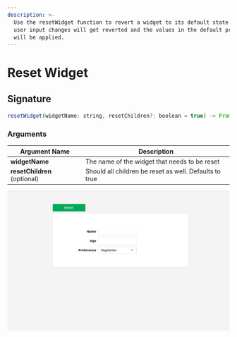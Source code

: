 ```yaml
---
description: >-
  Use the resetWidget function to revert a widget to its default state.  Any
  user input changes will get reverted and the values in the default properties
  will be applied.
---
```


# Reset Widget

## Signature

```javascript
resetWidget(widgetName: string, resetChildren?: boolean = true) -> Promise
```

### Arguments

| **Argument Name**            | **Description**                                        |
| ---------------------------- | ------------------------------------------------------ |
| **widgetName**               | The name of the widget that needs to be reset          |
| **resetChildren** (optional) | Should all children be reset as well. Defaults to true |

![Click to expand](../.gitbook/assets/resetWidget.gif)
